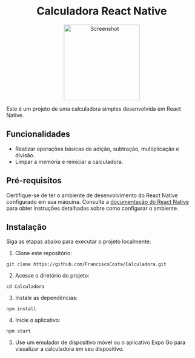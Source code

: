 <h1 style="text-align: center;">Calculadora React Native</h1>

<p style="text-align: center;">
  <img src="https://iili.io/HgUV5EF.png" alt="Screenshot" width="200" />
</p>

<p>Este é um projeto de uma calculadora simples desenvolvida em React Native.</p>

<h2>Funcionalidades</h2>

<ul>
  <li>Realizar operações básicas de adição, subtração, multiplicação e divisão.</li>
  <li>Limpar a memória e reiniciar a calculadora.</li>
</ul>

<h2>Pré-requisitos</h2>

<p>Certifique-se de ter o ambiente de desenvolvimento do React Native configurado em sua máquina. Consulte a <a href="https://reactnative.dev/docs/environment-setup">documentação do React Native</a> para obter instruções detalhadas sobre como configurar o ambiente.</p>

<h2>Instalação</h2>

<p>Siga as etapas abaixo para executar o projeto localmente:</p>

<ol>
  <li>Clone este repositório:</li>
</ol>

<pre><code>git clone https://github.com/FranciscoCosta/Calculadora.git
</code></pre>

<ol start="2">
  <li>Acesse o diretório do projeto:</li>
</ol>

<pre><code>cd Calculadora
</code></pre>

<ol start="3">
  <li>Instale as dependências:</li>
</ol>

<pre><code>npm install
</code></pre>

<ol start="4">
  <li>Inicie o aplicativo:</li>
</ol>

<pre><code>npm start
</code></pre>

<ol start="5">
  <li>Use um emulador de dispositivo móvel ou o aplicativo Expo Go para visualizar a calculadora em seu dispositivo.</li>
</ol>
